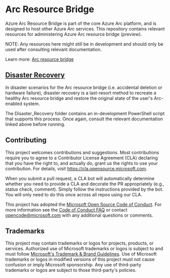 # Arc Resource Bridge

Azure Arc Resource Bridge is part of the core Azure Arc platform, and is designed to host other Azure Arc services.  This repository contains relevant resources for administering Azure Arc resource bridge (preview).

NOTE: Any resources here might still be in development and should only be used after consulting relevant documentation.

Learn more: [Arc resource bridge](https://docs.microsoft.com/en-us/azure/azure-arc/resource-bridge/overview)

## [Disaster Recovery](./Disaster_Recovery)

In disaster scenarios for the Arc resource bridge (i.e. accidental deletion or hardware failure), disaster recovery is a last-resort method to recreate a healthy Arc resource bridge and restore the original state of the user's Arc-enabled system.

The Disaster_Recovery folder contains an in-development PowerShell script that supports this process.  Once again, consult the relevant documentation linked above before running.

## Contributing

This project welcomes contributions and suggestions.  Most contributions require you to agree to a
Contributor License Agreement (CLA) declaring that you have the right to, and actually do, grant us
the rights to use your contribution. For details, visit https://cla.opensource.microsoft.com.

When you submit a pull request, a CLA bot will automatically determine whether you need to provide
a CLA and decorate the PR appropriately (e.g., status check, comment). Simply follow the instructions
provided by the bot. You will only need to do this once across all repos using our CLA.

This project has adopted the [Microsoft Open Source Code of Conduct](https://opensource.microsoft.com/codeofconduct/).
For more information see the [Code of Conduct FAQ](https://opensource.microsoft.com/codeofconduct/faq/) or
contact [opencode@microsoft.com](mailto:opencode@microsoft.com) with any additional questions or comments.

## Trademarks

This project may contain trademarks or logos for projects, products, or services. Authorized use of Microsoft 
trademarks or logos is subject to and must follow 
[Microsoft's Trademark & Brand Guidelines](https://www.microsoft.com/en-us/legal/intellectualproperty/trademarks/usage/general).
Use of Microsoft trademarks or logos in modified versions of this project must not cause confusion or imply Microsoft sponsorship.
Any use of third-party trademarks or logos are subject to those third-party's policies.
